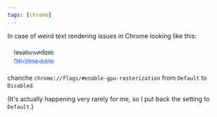 ```yaml
---
tags: [chrome]
---
```


In case of weird text rendering issues in Chrome looking like this:

![Text issue](2023-06-30-GPU-rasterization-in-Chrome.png)

chanche `chrome://flags/#enable-gpu-rasterization` from `Default` to `Disabled`.

(It's actually happening very rarely for me, so I put back the setting to `Default`.)
